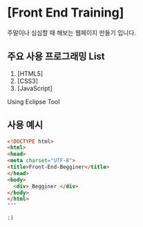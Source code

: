 # [Front End Training]

주말이나 심심할 때 해보는 웹페이지 만들기 입니다.


## 주요 사용 프로그래밍 List 

1. [HTML5]
2. [CSS3]
3. [JavaScript]

Using Eclipse Tool

## 사용 예시

```HTML
<!DOCTYPE html>
<html>
<head>
<meta charset="UTF-8">
<title>Front-End-Begginer</title>
</head>
<body>
  <div> Begginer </div>
</body>
</html>
'''

:)
